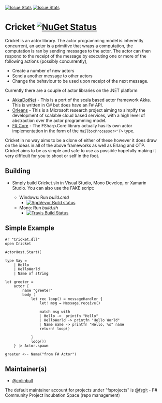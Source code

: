 [![Issue Stats](http://issuestats.com/github/fsprojects/Cricket/badge/issue)](http://issuestats.com/github/fsprojects/Cricket)
[![Issue Stats](http://issuestats.com/github/fsprojects/Cricket/badge/pr)](http://issuestats.com/github/fsprojects/Cricket)

# Cricket [![NuGet Status](http://img.shields.io/nuget/v/Cricket.svg?style=flat)](https://www.nuget.org/packages/Cricket/)

Cricket is an actor library. The actor programming model is inherently concurrent, an actor is a primitive that wraps a computation, the computation is ran by sending messages to the actor.
The actor can then respond to the receipt of the message by executing one or more of the following actions (possibly concurrently),

 * Create a number of new actors
 * Send a another message to other actors
 * Change the behaviour to be used upon receipt of the next message.

Currently there are a couple of actor libraries on the .NET platform
    
* [AkkaDotNet](https://github.com/akkadotnet/akka.net) - This is a port of the scala based actor framework Akka. This is written in C# but does have an F# API.
* [Orleans](http://research.microsoft.com/en-us/projects/orleans/) - This is a Microsoft research project aiming to simplfy the development of scalable cloud based services, with a high level of abstraction over the actor programming model.  
* [F# Core](http://msdn.microsoft.com/en-us/library/ee370357.aspx) - The FSharp.Core library actually has its own actor implementation in the form of the `MailboxProcessor<'T>` type. 

Cricket in no way aims to be a clone of either of these however it does draw on the ideas in all of the above frameworks as well as Erlang and OTP. Cricket aims to be as simple and safe to use as possible hopefully
making it very difficult for you to shoot or self in the foot.

## Building

- Simply build Cricket.sln in Visual Studio, Mono Develop, or Xamarin Studio. You can also use the FAKE script:

  * Windows: Run *build.cmd* 
    * [![AppVeyor Build status](https://ci.appveyor.com/api/projects/status/4adhvsdt0sktqo95/branch/master)](https://ci.appveyor.com/project/colinbull/fsharp-actor/branch/master)
  * Mono: Run *build.sh*
    * [![Travis Build Status](https://travis-ci.org/fsprojects/Cricket.svg?branch=master)](https://travis-ci.org/fsprojects/Cricket)

## Simple Example


	#r "Cricket.dll"
	open Cricket
	
	ActorHost.Start()
	
	type Say =
	    | Hello
	    | HelloWorld
	    | Name of string
	
	let greeter = 
	    actor {
	        name "greeter"
	        body (
	            let rec loop() = messageHandler {
	                let! msg = Message.receive()
	
	                match msg with
	                | Hello ->  printfn "Hello"
	                | HelloWorld -> printfn "Hello World"
	                | Name name -> printfn "Hello, %s" name
	                return! loop()
	
	            }
	            loop())
	    } |> Actor.spawn
	
	greeter <-- Name("from F# Actor") 


## Maintainer(s)

- [@colinbull](https://github.com/colinbull)

The default maintainer account for projects under "fsprojects" is [@fsgit](https://github.com/fsgit) - F# Community Project Incubation Space (repo management)
